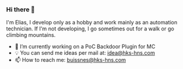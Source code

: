 ### Hi there 👋

I'm Elias, I develop only as a hobby and work mainly as an automation technician. If I'm not developing, I go sometimes out for a walk or go climbing mountains.

- 🔭 I’m currently working on a PoC Backdoor Plugin for MC
- 💡 You can send me ideas per mail at: idea@hks-hns.com
- 📫 How to reach me: buissnes@hks-hns.com

